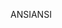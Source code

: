 <span data-ttu-id="8ee23-101">ANSI</span><span class="sxs-lookup"><span data-stu-id="8ee23-101">ANSI</span></span>